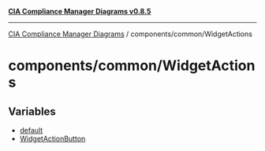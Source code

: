 [**CIA Compliance Manager Diagrams v0.8.5**](../../../README.md)

***

[CIA Compliance Manager Diagrams](../../../modules.md) / components/common/WidgetActions

# components/common/WidgetActions

## Variables

- [default](variables/default.md)
- [WidgetActionButton](variables/WidgetActionButton.md)
